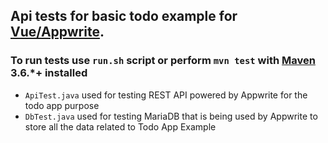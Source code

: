 ## Api tests for basic todo example for [Vue/Appwrite](https://github.com/Tetiana2/todo).

### To run tests use `run.sh` script or perform `mvn test` with [Maven](https://maven.apache.org/install.html) 3.6.*+ installed

* `ApiTest.java` used for testing REST API powered by Appwrite for the todo app purpose
* `DbTest.java` used for testing MariaDB that is being used by Appwrite to store all the data related to Todo App Example